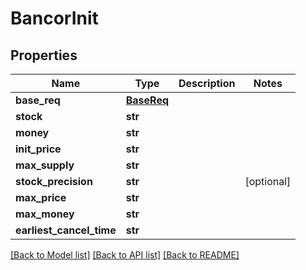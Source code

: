 # BancorInit

## Properties
Name | Type | Description | Notes
------------ | ------------- | ------------- | -------------
**base_req** | [**BaseReq**](BaseReq.md) |  | 
**stock** | **str** |  | 
**money** | **str** |  | 
**init_price** | **str** |  | 
**max_supply** | **str** |  | 
**stock_precision** | **str** |  | [optional] 
**max_price** | **str** |  | 
**max_money** | **str** |  | 
**earliest_cancel_time** | **str** |  | 

[[Back to Model list]](../README.md#documentation-for-models) [[Back to API list]](../README.md#documentation-for-api-endpoints) [[Back to README]](../README.md)



